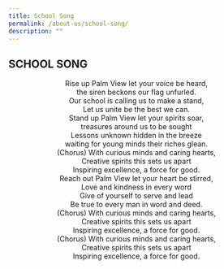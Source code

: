 ```yaml
---
title: School Song
permalink: /about-us/school-song/
description: ""
---
```

## SCHOOL SONG

<p align="center"> Rise up Palm View let your voice be heard,
<br>
the siren beckons our flag unfurled.
<br>
Our school is calling us to make a stand,
<br>
Let us unite be the best we can.
<br>
Stand up Palm View let your spirits soar,
<br>
treasures around us to be sought
<br>
Lessons unknown hidden in the breeze
<br>
waiting for young minds their riches glean.
<br>
(Chorus) With curious minds and caring hearts,
<br>
Creative spirits this sets us apart
<br>
Inspiring excellence, a force for good.
<br>
Reach out Palm View let your heart be stirred,
<br>
Love and kindness in every word
<br>
Give of yourself to serve and lead
<br>
Be true to every man in word and deed.
<br>
(Chorus) With curious minds and caring hearts,
<br>
Creative spirits this sets us apart
<br>
Inspiring excellence, a force for good.
<br>
(Chorus) With curious minds and caring hearts,
<br>
Creative spirits this sets us apart
<br>
Inspiring excellence, a force for good.
</p>